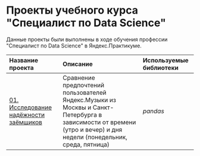 # Проекты учебного курса "Специалист по Data Science"

Данные проекты были выполнены в ходе обучения профессии "Специалист по Data Science" в Яндекс.Практикуме.

| Название проекта | Описание | Используемые библиотеки | 
| :---------------------- | :---------------------- | :---------------------- |
| [01. Исследование надёжности заёмщиков](01_borrower_reliability) | Сравнение предпочтений пользователей Яндекс.Музыки из Москвы и Санкт-Петербурга в зависимости от времени (утро и вечер) и дня недели (понедельник, среда, пятница)| *pandas* |
